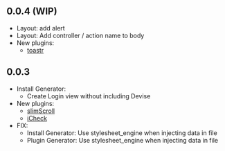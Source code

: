 ## 0.0.4 (WIP)
- Layout: add alert
- Layout: Add controller / action name to body
- New plugins:
  - [toastr](https://github.com/CodeSeven/toastr)

## 0.0.3
- Install Generator:
  - Create Login view without including Devise
- New plugins:
  - [slimScroll](https://github.com/rochal/jQuery-slimScroll)
  - [iCheck](https://github.com/fronteed/iCheck)
- FIX:
  - Install Generator: Use stylesheet_engine when injecting data in file
  - Plugin Generator: Use stylesheet_engine when injecting data in file

